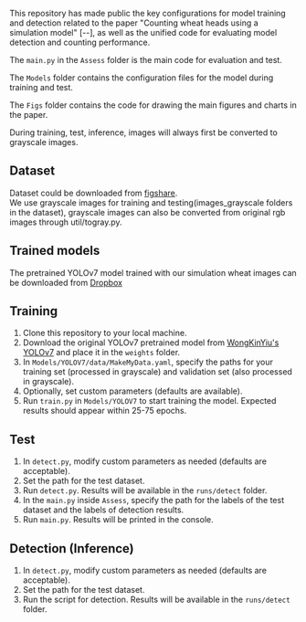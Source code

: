This repository has made public the key configurations for model training and detection related to the paper "Counting wheat heads using a simulation model" [--], as well as the unified code for evaluating model detection and counting performance.

The `main.py` in the `Assess` folder is the main code for evaluation and test. 

The `Models` folder contains the configuration files for the model during training and test. 

The `Figs` folder contains the code for drawing the main figures and charts in the paper.

During training, test, inference, images will always first be converted to grayscale images.


## Dataset
Dataset could be downloaded from [figshare](https://figshare.com/articles/thesis/Untitled_Item/24198891).    
We use grayscale images for training and testing(images_grayscale folders in the dataset), grayscale images can also be converted from original rgb images through util/togray.py. 

## Trained models
The pretrained YOLOv7 model trained with our simulation wheat images can be downloaded from [Dropbox](https://www.dropbox.com/scl/fi/xhtn1mz1q643i54cf87y4/yolov7_wheat.pt?rlkey=0ah3pxn9k6y49ik9llxai3m39&dl=0)

## Training
1. Clone this repository to your local machine.
2. Download the original YOLOv7 pretrained model from [WongKinYiu's YOLOv7](https://github.com/WongKinYiu/yolov7) and place it in the `weights` folder.
3. In `Models/YOLOV7/data/MakeMyData.yaml`, specify the paths for your training set (processed in grayscale) and validation set (also processed in grayscale).
4. Optionally, set custom parameters (defaults are available).
5. Run `train.py` in `Models/YOLOV7` to start training the model. Expected results should appear within 25-75 epochs.

## Test
1. In `detect.py`, modify custom parameters as needed (defaults are acceptable).
2. Set the path for the test dataset.
3. Run `detect.py`. Results will be available in the `runs/detect` folder.
4. In the `main.py`  inside `Assess`, specify the path for the labels of the test dataset and the labels of detection results.
5. Run `main.py`. Results will be printed in the console.

## Detection (Inference)
1. In `detect.py`, modify custom parameters as needed (defaults are acceptable).
2. Set the path for the test dataset.
3. Run the script for detection. Results will be available in the `runs/detect` folder.

